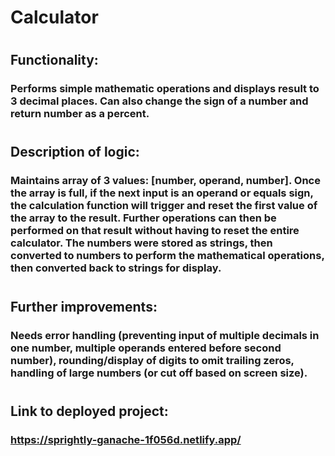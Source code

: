 # Calculator
#
## Functionality:
### Performs simple mathematic operations and displays result to 3 decimal places. Can also change the sign of a number and return number as a percent. 
#
## Description of logic:
### Maintains array of 3 values: [number, operand, number]. Once the array is full, if the next input is an operand or equals sign, the calculation function will trigger and reset the first value of the array to the result. Further operations can then be performed on that result without having to reset the entire calculator. The numbers were stored as strings, then converted to numbers to perform the mathematical operations, then converted back to strings for display. 
#
## Further improvements: 
### Needs error handling (preventing input of multiple decimals in one number, multiple operands entered before second number), rounding/display of digits to omit trailing zeros, handling of large numbers (or cut off based on screen size). 
#
## Link to deployed project:
### https://sprightly-ganache-1f056d.netlify.app/
